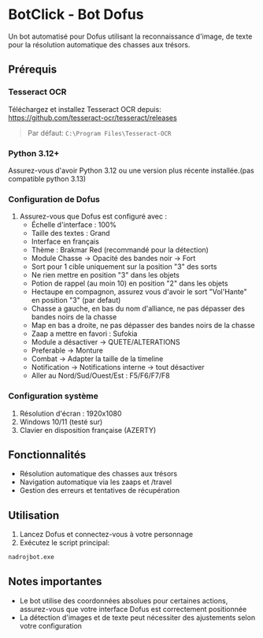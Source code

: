 # BotClick - Bot Dofus

Un bot automatisé pour Dofus utilisant la reconnaissance d'image, de texte pour la résolution automatique des chasses aux trésors.

## Prérequis

### Tesseract OCR

Téléchargez et installez Tesseract OCR depuis:
https://github.com/tesseract-ocr/tesseract/releases

> Par défaut: `C:\Program Files\Tesseract-OCR`

### Python 3.12+

Assurez-vous d'avoir Python 3.12 ou une version plus récente installée.(pas compatible python 3.13)

### Configuration de Dofus

1. Assurez-vous que Dofus est configuré avec :
   - Échelle d'interface : 100%
   - Taille des textes : Grand
   - Interface en français
   - Thème : Brakmar Red (recommandé pour la détection)
   - Module Chasse -> Opacité des bandes noir -> Fort
   - Sort pour 1 cible uniquement sur la position "3" des sorts
   - Ne rien mettre en position "3" dans les objets
   - Potion de rappel (au moin 10) en position "2" dans les objets
   - Hectaupe en compagnon, assurez vous d'avoir le sort "Vol'Hante" en position "3" (par defaut)
   - Chasse a gauche, en bas du nom d'alliance, ne pas dépasser des bandes noirs de la chasse
   - Map en bas a droite, ne pas dépasser des bandes noirs de la chasse
   - Zaap a mettre en favori : Sufokia
   - Module a désactiver -> QUETE/ALTERATIONS
   - Preferable -> Monture
   - Combat -> Adapter la taille de la timeline
   - Notification -> Notifications interne -> tout désactiver
   - Aller au Nord/Sud/Ouest/Est : F5/F6/F7/F8

### Configuration système

1. Résolution d'écran : 1920x1080
2. Windows 10/11 (testé sur)
3. Clavier en disposition française (AZERTY)

## Fonctionnalités

- Résolution automatique des chasses aux trésors
- Navigation automatique via les zaaps et /travel
- Gestion des erreurs et tentatives de récupération

## Utilisation

1. Lancez Dofus et connectez-vous à votre personnage
2. Exécutez le script principal:

```bash
nadrojbot.exe
```

## Notes importantes

- Le bot utilise des coordonnées absolues pour certaines actions, assurez-vous que votre interface Dofus est correctement positionnée
- La détection d'images et de texte peut nécessiter des ajustements selon votre configuration
